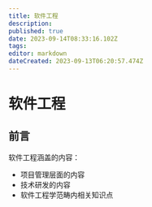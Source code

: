 ```yaml
---
title: 软件工程
description: 
published: true
date: 2023-09-14T08:33:16.102Z
tags: 
editor: markdown
dateCreated: 2023-09-13T06:20:57.474Z
---
```


# 软件工程

## 前言

软件工程涵盖的内容：

- 项目管理层面的内容
- 技术研发的内容
- 软件工程学范畴内相关知识点
